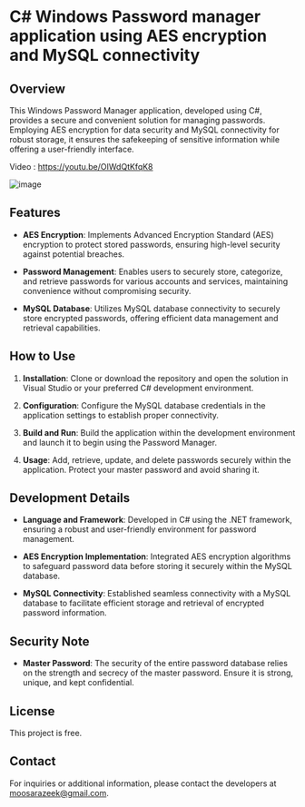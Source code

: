 # C# Windows Password manager application using AES encryption and MySQL connectivity


## Overview

This Windows Password Manager application, developed using C#, provides a secure and convenient solution for managing passwords. Employing AES encryption for data security and MySQL connectivity for robust storage, it ensures the safekeeping of sensitive information while offering a user-friendly interface.


Video : https://youtu.be/OIWdQtKfqK8

![image](https://github.com/razeek-j/Password-Manager-using-CSharp-for-windows-with-XAMPP-SQL-Database/assets/72665042/30cb59d1-fe00-4d67-8def-30c4dccb6035)

## Features

- **AES Encryption**: Implements Advanced Encryption Standard (AES) encryption to protect stored passwords, ensuring high-level security against potential breaches.

- **Password Management**: Enables users to securely store, categorize, and retrieve passwords for various accounts and services, maintaining convenience without compromising security.

- **MySQL Database**: Utilizes MySQL database connectivity to securely store encrypted passwords, offering efficient data management and retrieval capabilities.

## How to Use

1. **Installation**: Clone or download the repository and open the solution in Visual Studio or your preferred C# development environment.

2. **Configuration**: Configure the MySQL database credentials in the application settings to establish proper connectivity.

3. **Build and Run**: Build the application within the development environment and launch it to begin using the Password Manager.

4. **Usage**: Add, retrieve, update, and delete passwords securely within the application. Protect your master password and avoid sharing it.

## Development Details

- **Language and Framework**: Developed in C# using the .NET framework, ensuring a robust and user-friendly environment for password management.

- **AES Encryption Implementation**: Integrated AES encryption algorithms to safeguard password data before storing it securely within the MySQL database.

- **MySQL Connectivity**: Established seamless connectivity with a MySQL database to facilitate efficient storage and retrieval of encrypted password information.

## Security Note

- **Master Password**: The security of the entire password database relies on the strength and secrecy of the master password. Ensure it is strong, unique, and kept confidential.

## License

This project is free.

## Contact

For inquiries or additional information, please contact the developers at moosarazeek@gmail.com.


